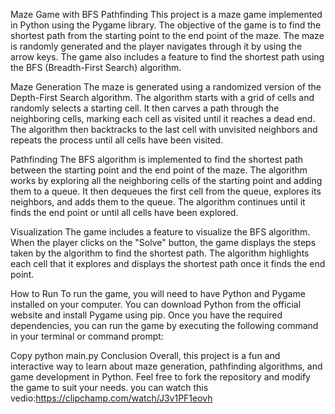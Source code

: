 Maze Game with BFS Pathfinding
This project is a maze game implemented in Python using the Pygame library. The objective of the game is to find the shortest path from the starting point to the end point of the maze. The maze is randomly generated and the player navigates through it by using the arrow keys. The game also includes a feature to find the shortest path using the BFS (Breadth-First Search) algorithm.

Maze Generation
The maze is generated using a randomized version of the Depth-First Search algorithm. The algorithm starts with a grid of cells and randomly selects a starting cell. It then carves a path through the neighboring cells, marking each cell as visited until it reaches a dead end. The algorithm then backtracks to the last cell with unvisited neighbors and repeats the process until all cells have been visited.

Pathfinding
The BFS algorithm is implemented to find the shortest path between the starting point and the end point of the maze. The algorithm works by exploring all the neighboring cells of the starting point and adding them to a queue. It then dequeues the first cell from the queue, explores its neighbors, and adds them to the queue. The algorithm continues until it finds the end point or until all cells have been explored.

Visualization
The game includes a feature to visualize the BFS algorithm. When the player clicks on the "Solve" button, the game displays the steps taken by the algorithm to find the shortest path. The algorithm highlights each cell that it explores and displays the shortest path once it finds the end point.

How to Run
To run the game, you will need to have Python and Pygame installed on your computer. You can download Python from the official website and install Pygame using pip. Once you have the required dependencies, you can run the game by executing the following command in your terminal or command prompt:

Copy
python main.py
Conclusion
Overall, this project is a fun and interactive way to learn about maze generation, pathfinding algorithms, and game development in Python. Feel free to fork the repository and modify the game to suit your needs.
you can watch this vedio:https://clipchamp.com/watch/J3v1PF1eovh
